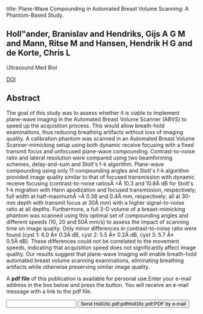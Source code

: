 title: Plane-Wave Compounding in Automated Breast Volume Scanning: A Phantom-Based Study.

## Holl"ander, Branislav and Hendriks, Gijs A G M and Mann, Ritse M and Hansen, Hendrik H G and de Korte, Chris L
Ultrasound Med Biol

<a href="https://doi.org/10.1016/j.ultrasmedbio.2016.05.017">DOI</a>

## Abstract
The goal of this study was to assess whether it is viable to implement plane-wave imaging in the Automated Breast Volume Scanner (ABVS) to speed up the acquisition process. This would allow breath-hold examinations, thus reducing breathing artifacts without loss of imaging quality. A calibration phantom was scanned in an Automated Breast Volume Scanner-mimicking setup using both dynamic receive focusing with a fixed transmit focus and unfocused plane-wave compounding. Contrast-to-noise ratio and lateral resolution were compared using two beamforming schemes, delay-and-sum and Stolt's f-k algorithm. Plane-wave compounding using only 11 compounding angles and Stolt's f-k algorithm provided image quality similar to that of focused transmission with dynamic receive focusing (contrast-to-noise ratiosÂ =Â 10.3 and 10.8Â dB for Stolt's f-k migration with Hann apodization and focused transmission, respectively; full width at half-maximumÂ =Â 0.38 and 0.4Â mm, respectively; all at 30-mm depth with transmit focus at 30Â mm) with a higher signal-to-noise ratio at all depths. Furthermore, a full 3-D volume of a breast-mimicking phantom was scanned using this optimal set of compounding angles and different speeds (10, 20 and 50Â mm/s) to assess the impact of scanning time on image quality. Only minor differences in contrast-to-noise ratio were found (cyst 1: 6.0 Â± 0.3Â dB, cyst 2: 5.5 Â± 0.2Â dB, cyst 3: 5.7 Â± 0.5Â dB). These differences could not be correlated to the movement speeds, indicating that acquisition speed does not significantly affect image quality. Our results suggest that plane-wave imaging will enable breath-hold automated breast volume scanning examinations, eliminating breathing artifacts while otherwise preserving similar image quality.

A <b>pdf file</b> of this publication is available for personal use.Enter your e-mail address in the box below and press the button. You will receive an e-mail message with a link to the pdf file.
<form action="sender.php">  <input type="text" name="email">  <input type="submit" value="Send Holl16c.pdf:pdfHoll16c.pdf:PDF by e-mail"></form>